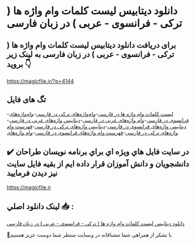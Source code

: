 # دانلود دیتابیس لیست کلمات وام واژه ها ( ترکی - فرانسوی - عربی ) در زبان فارسی

## برای دریافت دانلود دیتابیس لیست کلمات وام واژه ها ( ترکی - فرانسوی - عربی ) در زبان فارسی به لینک زیر بروید 👇

https://magicfile.ir/?p=4144

## تگ های فایل

-[لیست کلمات وام واژه ها در فارسی](https://magicfile.ir/product/%d8%af%db%8c%d8%aa%d8%a7%d8%a8%db%8c%d8%b3-%d9%84%db%8c%d8%b3%d8%aa-%da%a9%d9%84%d9%85%d8%a7%d8%aa-%d9%88%d8%a7%d9%85-%d9%88%d8%a7%da%98%d9%87-%d8%aa%d8%b1%da%a9%db%8c-%d9%81%d8%b1%d8%a7%d9%86%d8%b3%d9%88%db%8c-%d8%b9%d8%b1%d8%a8%db%8c-%d8%af%d8%b1-%d8%b2%d8%a8%d8%a7%d9%86-%d9%81%d8%a7%d8%b1%d8%b3%db%8c/)-[وام‌واژه‌های ترکی در فارسی](https://magicfile.ir/product/%d8%af%db%8c%d8%aa%d8%a7%d8%a8%db%8c%d8%b3-%d9%84%db%8c%d8%b3%d8%aa-%da%a9%d9%84%d9%85%d8%a7%d8%aa-%d9%88%d8%a7%d9%85-%d9%88%d8%a7%da%98%d9%87-%d8%aa%d8%b1%da%a9%db%8c-%d9%81%d8%b1%d8%a7%d9%86%d8%b3%d9%88%db%8c-%d8%b9%d8%b1%d8%a8%db%8c-%d8%af%d8%b1-%d8%b2%d8%a8%d8%a7%d9%86-%d9%81%d8%a7%d8%b1%d8%b3%db%8c/)-[وام‌واژه‌های فرانسوی در فارسی](https://magicfile.ir/product/%d8%af%db%8c%d8%aa%d8%a7%d8%a8%db%8c%d8%b3-%d9%84%db%8c%d8%b3%d8%aa-%da%a9%d9%84%d9%85%d8%a7%d8%aa-%d9%88%d8%a7%d9%85-%d9%88%d8%a7%da%98%d9%87-%d8%aa%d8%b1%da%a9%db%8c-%d9%81%d8%b1%d8%a7%d9%86%d8%b3%d9%88%db%8c-%d8%b9%d8%b1%d8%a8%db%8c-%d8%af%d8%b1-%d8%b2%d8%a8%d8%a7%d9%86-%d9%81%d8%a7%d8%b1%d8%b3%db%8c/)-[وام‌ واژه‌های عربی در فارسی](https://magicfile.ir/product/%d8%af%db%8c%d8%aa%d8%a7%d8%a8%db%8c%d8%b3-%d9%84%db%8c%d8%b3%d8%aa-%da%a9%d9%84%d9%85%d8%a7%d8%aa-%d9%88%d8%a7%d9%85-%d9%88%d8%a7%da%98%d9%87-%d8%aa%d8%b1%da%a9%db%8c-%d9%81%d8%b1%d8%a7%d9%86%d8%b3%d9%88%db%8c-%d8%b9%d8%b1%d8%a8%db%8c-%d8%af%d8%b1-%d8%b2%d8%a8%d8%a7%d9%86-%d9%81%d8%a7%d8%b1%d8%b3%db%8c/)-[دیتابیس واژه‌های عربی در فارسی](https://magicfile.ir/product/%d8%af%db%8c%d8%aa%d8%a7%d8%a8%db%8c%d8%b3-%d9%84%db%8c%d8%b3%d8%aa-%da%a9%d9%84%d9%85%d8%a7%d8%aa-%d9%88%d8%a7%d9%85-%d9%88%d8%a7%da%98%d9%87-%d8%aa%d8%b1%da%a9%db%8c-%d9%81%d8%b1%d8%a7%d9%86%d8%b3%d9%88%db%8c-%d8%b9%d8%b1%d8%a8%db%8c-%d8%af%d8%b1-%d8%b2%d8%a8%d8%a7%d9%86-%d9%81%d8%a7%d8%b1%d8%b3%db%8c/)-[دیتابیس واژه‌های فرانسوی در فارسی](https://magicfile.ir/product/%d8%af%db%8c%d8%aa%d8%a7%d8%a8%db%8c%d8%b3-%d9%84%db%8c%d8%b3%d8%aa-%da%a9%d9%84%d9%85%d8%a7%d8%aa-%d9%88%d8%a7%d9%85-%d9%88%d8%a7%da%98%d9%87-%d8%aa%d8%b1%da%a9%db%8c-%d9%81%d8%b1%d8%a7%d9%86%d8%b3%d9%88%db%8c-%d8%b9%d8%b1%d8%a8%db%8c-%d8%af%d8%b1-%d8%b2%d8%a8%d8%a7%d9%86-%d9%81%d8%a7%d8%b1%d8%b3%db%8c/)-[دیتابیس واژه‌های ترکی در فارسی](https://magicfile.ir/product/%d8%af%db%8c%d8%aa%d8%a7%d8%a8%db%8c%d8%b3-%d9%84%db%8c%d8%b3%d8%aa-%da%a9%d9%84%d9%85%d8%a7%d8%aa-%d9%88%d8%a7%d9%85-%d9%88%d8%a7%da%98%d9%87-%d8%aa%d8%b1%da%a9%db%8c-%d9%81%d8%b1%d8%a7%d9%86%d8%b3%d9%88%db%8c-%d8%b9%d8%b1%d8%a8%db%8c-%d8%af%d8%b1-%d8%b2%d8%a8%d8%a7%d9%86-%d9%81%d8%a7%d8%b1%d8%b3%db%8c/)-[فهرست وام‌ واژه‌های ترکی در فارسی](https://magicfile.ir/product/%d8%af%db%8c%d8%aa%d8%a7%d8%a8%db%8c%d8%b3-%d9%84%db%8c%d8%b3%d8%aa-%da%a9%d9%84%d9%85%d8%a7%d8%aa-%d9%88%d8%a7%d9%85-%d9%88%d8%a7%da%98%d9%87-%d8%aa%d8%b1%da%a9%db%8c-%d9%81%d8%b1%d8%a7%d9%86%d8%b3%d9%88%db%8c-%d8%b9%d8%b1%d8%a8%db%8c-%d8%af%d8%b1-%d8%b2%d8%a8%d8%a7%d9%86-%d9%81%d8%a7%d8%b1%d8%b3%db%8c/)-[فهرست وام‌ واژه‌های فرانسوی در فارسی](https://magicfile.ir/product/%d8%af%db%8c%d8%aa%d8%a7%d8%a8%db%8c%d8%b3-%d9%84%db%8c%d8%b3%d8%aa-%da%a9%d9%84%d9%85%d8%a7%d8%aa-%d9%88%d8%a7%d9%85-%d9%88%d8%a7%da%98%d9%87-%d8%aa%d8%b1%da%a9%db%8c-%d9%81%d8%b1%d8%a7%d9%86%d8%b3%d9%88%db%8c-%d8%b9%d8%b1%d8%a8%db%8c-%d8%af%d8%b1-%d8%b2%d8%a8%d8%a7%d9%86-%d9%81%d8%a7%d8%b1%d8%b3%db%8c/)-[وام‌ واژه‌های ](https://magicfile.ir/product/%d8%af%db%8c%d8%aa%d8%a7%d8%a8%db%8c%d8%b3-%d9%84%db%8c%d8%b3%d8%aa-%da%a9%d9%84%d9%85%d8%a7%d8%aa-%d9%88%d8%a7%d9%85-%d9%88%d8%a7%da%98%d9%87-%d8%aa%d8%b1%da%a9%db%8c-%d9%81%d8%b1%d8%a7%d9%86%d8%b3%d9%88%db%8c-%d8%b9%d8%b1%d8%a8%db%8c-%d8%af%d8%b1-%d8%b2%d8%a8%d8%a7%d9%86-%d9%81%d8%a7%d8%b1%d8%b3%db%8c/)

## ✔️ در سايت فايل هاي ويژه اي براي برنامه نويسان طراحان دانشجويان و دانش آموزان قرار داده ايم از بقيه فايل سايت نيز ديدن فرماييد

https://magicfile.ir


## لينک دانلود اصلي 📥 :

[دانلود دیتابیس لیست کلمات وام واژه ها ( ترکی - فرانسوی - عربی ) در زبان فارسی](https://magicfile.ir/product/%d8%af%db%8c%d8%aa%d8%a7%d8%a8%db%8c%d8%b3-%d9%84%db%8c%d8%b3%d8%aa-%da%a9%d9%84%d9%85%d8%a7%d8%aa-%d9%88%d8%a7%d9%85-%d9%88%d8%a7%da%98%d9%87-%d8%aa%d8%b1%da%a9%db%8c-%d9%81%d8%b1%d8%a7%d9%86%d8%b3%d9%88%db%8c-%d8%b9%d8%b1%d8%a8%db%8c-%d8%af%d8%b1-%d8%b2%d8%a8%d8%a7%d9%86-%d9%81%d8%a7%d8%b1%d8%b3%db%8c/) 


🙏با تشکر از همراهي شما مشتاقانه در وبسایت منتظر شما دوست عزیز هستیم

